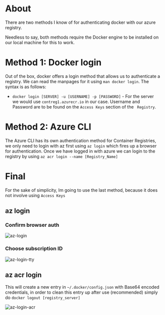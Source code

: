 # About
There are two methods I know of for authenticating docker with our azure registry.

Needless to say, both methods require the Docker engine to be installed on our local machine for this to work.

# Method 1: Docker login
Out of the box, docker offers a login method that allows us to authenticate a registry. We can read the manpages for it using `man docker login`. The syntax is as follows: 
- `docker login [SERVER] -u [USERNAME] -p [PASSWORD]` - For the server we would use `contreg1.azurecr.io` in our case. Username and Password are to be found on the `Access Keys` section of the ` Registry`.

# Method 2: Azure CLI
The Azure CLI has its own authentication method for Container Registries, we only need to login with az first using `az login` which fires up a browser for authentication. Once we have logged in with azure we can login to the registry by using `az acr login --name [Registry_Name]`

# Final
For the sake of simplicity, Im going to use the last method, because it does not involve using `Access Keys`

## az login

### Confirm browser auth
![az-login](../../images/1.auth/az-login.png)

### Choose subscription ID
![az-login-tty](../../images/1.auth/az-login-tty.png)

## az acr login
This will create a new entry in `~/.docker/config.json` with Base64 encoded credentials, in order to clean this entry up after use (recommended) simply do `docker logout [registry_server]`

![az-login-acr](../../images/1.auth/az-login-acr.png)